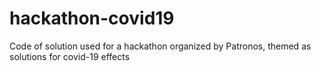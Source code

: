 # hackathon-covid19
Code of solution used for a hackathon organized by Patronos, themed as solutions for covid-19 effects